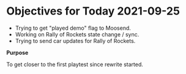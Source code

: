 # Objectives for Today 2021-09-25

- Trying to get "played demo" flag to Moosend.
- Working on Rally of Rockets state change / sync.
- Trying to send car updates for Rally of Rockets.

**Purpose**

To get closer to the first playtest since rewrite started.
